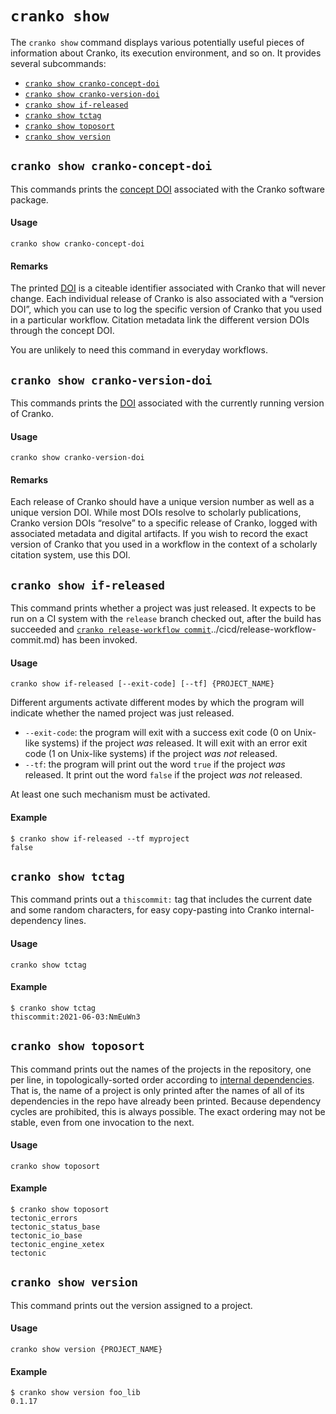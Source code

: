 # `cranko show`

The `cranko show` command displays various potentially useful pieces of
information about Cranko, its execution environment, and so on. It provides
several subcommands:

- [`cranko show cranko-concept-doi`](#cranko-show-cranko-concept-doi)
- [`cranko show cranko-version-doi`](#cranko-show-cranko-version-doi)
- [`cranko show if-released`](#cranko-show-if-released)
- [`cranko show tctag`](#cranko-show-tctag)
- [`cranko show toposort`](#cranko-show-toposort)
- [`cranko show version`](#cranko-show-version)


## `cranko show cranko-concept-doi`

This commands prints the [concept DOI](https://help.zenodo.org/) associated with
the Cranko software package.

#### Usage

```
cranko show cranko-concept-doi
```

#### Remarks

The printed [DOI](https://www.doi.org/) is a citeable identifier associated with
Cranko that will never change. Each individual release of Cranko is also
associated with a “version DOI”, which you can use to log the specific version
of Cranko that you used in a particular workflow. Citation metadata link the
different version DOIs through the concept DOI.

You are unlikely to need this command in everyday workflows.


## `cranko show cranko-version-doi`

This commands prints the [DOI](https://www.doi.org/) associated with the currently
running version of Cranko.

#### Usage

```
cranko show cranko-version-doi
```

#### Remarks

Each release of Cranko should have a unique version number as well as a unique
version DOI. While most DOIs resolve to scholarly publications, Cranko version
DOIs “resolve” to a specific release of Cranko, logged with associated metadata
and digital artifacts. If you wish to record the exact version of Cranko that
you used in a workflow in the context of a scholarly citation system, use this
DOI.


## `cranko show if-released`

This command prints whether a project was just released. It expects to be run on
a CI system with the `release` branch checked out, after the build has succeeded
and [`cranko release-workflow commit`]()../cicd/release-workflow-commit.md) has
been invoked.

#### Usage

```
cranko show if-released [--exit-code] [--tf] {PROJECT_NAME}
```

Different arguments activate different modes by which the program will indicate
whether the named project was just released.

- `--exit-code`: the program will exit with a success exit code (0 on Unix-like
  systems) if the project *was* released. It will exit with an error exit code
  (1 on Unix-like systems) if the project *was not* released.
- `--tf`: the program will print out the word `true` if the project *was*
  released. It print out the word `false` if the project *was not* released.

At least one such mechanism must be activated.

#### Example

```shell
$ cranko show if-released --tf myproject
false
```

## `cranko show tctag`

This command prints out a `thiscommit:` tag that includes the current date and
some random characters, for easy copy-pasting into Cranko internal-dependency
lines.

#### Usage

```
cranko show tctag
```

#### Example

```shell
$ cranko show tctag
thiscommit:2021-06-03:NmEuWn3
```

## `cranko show toposort`

This command prints out the names of the projects in the repository, one per
line, in topologically-sorted order according to
[internal dependencies](../../concepts/internal-dependencies.md). That is,
the name of a project is only printed after the names of all of its dependencies
in the repo have already been printed. Because dependency cycles are prohibited,
this is always possible. The exact ordering may not be stable, even from one
invocation to the next.

#### Usage

```
cranko show toposort
```

#### Example

```shell
$ cranko show toposort
tectonic_errors
tectonic_status_base
tectonic_io_base
tectonic_engine_xetex
tectonic
```

## `cranko show version`

This command prints out the version assigned to a project.

#### Usage

```
cranko show version {PROJECT_NAME}
```

#### Example

```shell
$ cranko show version foo_lib
0.1.17
```
